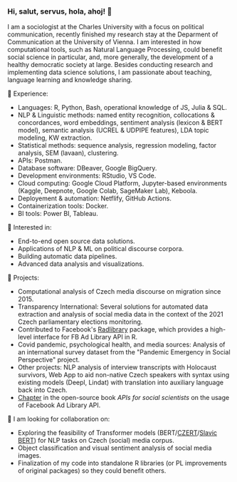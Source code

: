 ### Hi, salut, servus, hola, ahoj! 👋

I am a sociologist at the Charles University with a focus on political communication, recently finished my research stay at the Deparment of Communication at the University of Vienna. I am interested in how computational tools, such as Natural Language Processing, could benefit social science in particular, and, more generally, the development of a healthy democratic society at large. Besides conducting research and implementing data science solutions, I am passionate about teaching, language learning and knowledge sharing.

🔭 Experience:
- Languages: R, Python, Bash, operational knowledge of JS, Julia & SQL.
- NLP & Linguistic methods: named entity recognition, collocations & concordances, word embeddings, sentiment analysis (lexicon & BERT model), semantic analysis (UCREL & UDPIPE features), LDA topic modeling, KW extraction.
- Statistical methods: sequence analysis, regression modeling, factor analysis, SEM (lavaan), clustering.
- APIs: Postman.
- Database software: DBeaver, Google BigQuery.
- Development environments: RStudio, VS Code.
- Cloud computing: Google Cloud Platform, Jupyter-based environments (Kaggle, Deepnote, Google Colab, SageMaker Lab), Keboola.
- Deployement & automation: Netflify, GitHub Actions.
- Containerization tools: Docker.
- BI tools: Power BI, Tableau. 

🌱 Interested in:
- End-to-end open source data solutions.
- Applications of NLP & ML on political discourse corpora. 
- Building automatic data pipelines.
- Advanced data analysis and visualizations.

👯 Projects:
- Computational analysis of Czech media discourse on migration since 2015.
- Transparency International: Several solutions for automated data extraction and analysis of social media data in the context of the 2021 Czech parliamentary elections monitoring.
- Contributed to Facebook's [Radlibrary](https://github.com/facebookresearch) package, which provides a high-level interface for FB Ad Library API in R.
- Covid pandemic, psychological health, and media sources: Analysis of an international survey dataset from the "Pandemic Emergency in Social Perspective" project.
- Other projects: NLP analysis of interview transcripts with Holocaust survivors, Web App to aid non-native Czech speakers with syntax using existing models (Deepl, Lindat) with translation into auxiliary language back into Czech.
- [Chapter](https://bookdown.org/paul/apis_for_social_scientists/facebook-ad-library-api.html) in the open-source book *APIs for social scientists* on the usage of Facebook Ad Library API.

🤔 I am looking for collaboration on:
- Exploring the feasibility of Transformer models (BERT/[CZERT](https://github.com/kiv-air/Czert)/[Slavic BERT](https://github.com/deepmipt/Slavic-BERT-NER)) for NLP tasks on Czech (social) media corpus.
- Object classification and visual sentiment analysis of social media images.
- Finalization of my code into standalone R libraries (or PL improvements of original packages) so they could benefit others.

